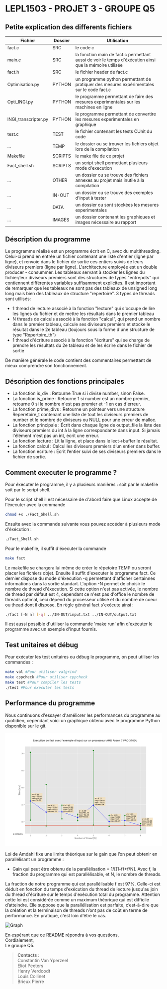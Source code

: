 # LEPL1503 - PROJET 3 - GROUPE Q5

## Petite explication des differents fichiers

|Fichier|Dossier|Utilisation|
|---|---|---|
|fact.c|SRC|le code c|
|main.c|SRC|la fonction main de fact.c permettant aussi de voir le temps d'éxécution ainsi que la mémoire utilisée|
|fact.h|SRC|le fichier header de fact.c|
|Optimisation.py|PYTHON|un programme python permettant de pratiquer des mesures expérimentales sur le code fact.c|
|Opti_INGI.py|PYTHON|le programme permettant de faire des mesures experimentales sur les machines en ligne|
|INGI_transcripter.py|PYTHON|le programme permettant de convertire les mesures experimentales en graphique|
|test.c|TEST|le fichier contenant les tests CUnit du code|
|...|TEMP|le dossier ou se trouver les fichiers objet lors de la compilation|
|Makefile|SCRIPTS|le make file de ce projet|
|Fact_shell.sh|SCRIPTS|un script shell permettant plusieurs mode d'execution|
|...|OTHER|un dossier ou se trouve des fichiers annexes au projet mais inutile à la compilation|
|...|IN-OUT|un dossier ou se trouve des exemples d'input à tester|
|...|DATA|un dossier ou sont stockées les mesures experimentales|
|...|IMAGES|un dossier contenant les graphiques et images nécessaire au rapport|

## Déscription du programme 

Le programme réalisé est un programme écrit en C, avec du multithreading. Celui-ci prend en entrée un fichier contenant une liste d'entier (ligne par ligne), et renvoie dans le fichier de sortie ces entiers suivis de leurs diviseurs premiers (ligne par ligne).
L'architecture employée est un double producer - consummer. Les tableaux servant à stocker les lignes du fichier/leur diviseurs premiers sont des structures de types "entrepots" qui contiennent différentes variables suffisamment explicites. Il est important de remarquer que les tableaux ne sont pas des tableaux de unsigned long long mais bien des tableaux de structure "repertoire".
3 types de threads sont utilisés:

- 1 thread de lecture associé à la fonction "lecture" qui s'occupe de lire les lignes du fichier et de mettre les résultats dans le premier tableau
- N threads de calculs associé à la fonction "calcul", qui prend un nombre dans le premier tableau, calcule ses diviseurs premiers et stocke le résultat dans le 2e tableau (toujours sous la forme d'une structure de type "Repertoire_th")
- 1 thread d'écriture associé à la fonction "écriture" qui se charge de prendre les résultats du 2e tableau et de les écrire dans le fichier de sortie

De manière générale le code contient des commentaires permettant de mieux comprendre son fonctionnement.

## Déscription des fonctions principales

- La fonction is_div : Retourne True si i divise number, sinon False.
- La fonction is_prime : Retourne 1 si number est un nombre premier, retourne 0 si le nombre n'est pas premier et -1 en cas d'erreur.
- La fonction prime_divs : Retourne un pointeur vers une structure Reperetoire_t contenant une liste de tout les diviseurs premiers de number et le nombre de diviseurs ou NULL pour une erreur de malloc.
- La fonction principale : Écrit dans chaque ligne de output_file la liste des diviseurs premiers du int à la ligne correspondante dans input. Si jamais l'élément n'est pas un int, écrit une erreur.
- La fonction lecture : Lit la ligne, et place dans le lect->buffer le résultat.
- La fonction calcul : Calcul les diviseurs premiers d’un entier dans buffer.
- La fonction ecriture : Écrit l’entier suivi de ses diviseurs premiers dans le fichier de sortie.

## Comment executer le programme ?

Pour éxecuter le programme, il y a plusieurs manières : soit par le makefile soit par le script shell.

Pour le script shell il est nécessaire de d'abord faire que Linux accepte de l'éxecuter avec la commande 
```bash
chmod +x ./Fact_Shell.sh
```
Ensuite avec la commande suivante vous pouvez accéder à plusieurs mode d'éxécution : 
```bash
./Fact_Shell.sh
```

Pour le makefile, il suffit d'éxecuter la commande 
```bash 
make fact
```
Le makefile se chargera lui même de créer le répetoire TEMP ou seront placer les fichiers objet. Ensuite il suffit d'executer le programme fact. Ce dernier dispose du mode d'éxecution -q permettant d'afficher certainnes informations dans la sortie standart. L'option -N permet de choisir le nombre de thread d'éxecution. Si cette option n'est pas activée, le nombre de thread par défaut est 4, cependant ce n'est pas d'office le nombre de threads optimal, ceci dépend du processeur utilisé et du nombre de coeur ou thead dont il dispose. En règle général fact s'exécute ainsi : 
```bash
./fact [-N n] [-q] ../IN-OUT/input.txt ../IN-OUT/output.txt
```
Il est aussi possible d'utiliser la commande 'make run' afin d'exécuter le programme avec un exemple d'input fournis.

## Test unitaires et débug

Pour exécuter les test unitaires ou débug le programme, on peut utiliser les commandes :
```bash
make val #Pour utiliser valgrind
make cppcheck #Pour utiliser cppcheck
make test #Pour compiler les tests
./test #Pour exécuter les tests
```

## Performance du programme

Nous continuons d'essayer d'améliorer les performances du programme au quotidien, cependant voici un graphique obtenu avec le programme Python disponible sur le git.

![Graph](https://raw.githubusercontent.com/Eliot-P/public_png/master/Graph2.png)

Loi de Amdahl fixe une limite théorique sur le gain que l’on peut obtenir en parallélisant un programme :
- Gain qui peut être obtenu de la parallélisation = 1/[(1-f)+f/N]. Avec f, la fraction du programme qui est parallélisable, et N, le nombre de threads.

La fraction de notre programme qui est parallélisable f est 97%. Celle-ci est déduit en fonction du temps d'exécution du thread de lecture jusqu'au join du thread d'écriture sur le temps d'exécution total du programme.
Attention cette loi est considérée comme un maximum théorique qui est difficile d’atteindre. Elle suppose que la parallélisation est parfaite, c’est-à-dire que la création et la terminaison de threads n’ont pas de coût en terme de performance. En pratique, c'est loin d'être le cas.

![Graph](https://forge.uclouvain.be/elipeeters/lepl1503-2020-groupe-q5/-/blob/master/IMAGES/Amdahl_INGI_Input.png)

En espérant que ce README répondra à vos questions,\
Cordialement,\
Le groupe Q5.


>**Contacts** **:**\
>Constantin Van Yperzeel\
>Eliot Peeters\
>Henry Verdoodt\
>Louis Collinet\
>Brieux Pierre